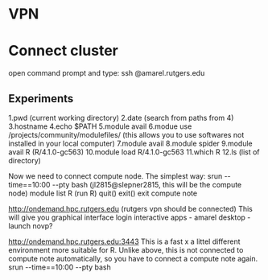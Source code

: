 
# VPN

# Connect cluster
open command prompt and type:
ssh <jl2815>@amarel.rutgers.edu

## Experiments
1.pwd (current working directory)
2.date (search from paths from 4)
3.hostname
4.echo $PATH 
5.module avail
6.modue use /projects/community/modulefiles/      (this allows you to use softwares not installed in your local computer)
7.module avail
8.module spider
9.module avail R        (R/4.1.0-gc563)
10.module load R/4.1.0-gc563
11.which R
12.ls (list of directory)

Now we need to connect compute node. The simplest way:
srun --time==10:00 --pty bash           (jl2815@slepner2815, this will be the compute node)
module list
R  (run R)
quit()
exit()   exit compute note

http://ondemand.hpc.rutgers.edu      (rutgers vpn should be connected) This will give you graphical interface
login 
interactive apps - amarel desktop - launch novp?

http://ondemand.hpc.rutgers.edu:3443
This is a fast x a littel different environment more suitable for R. Unlike above, this is not connected to compute note automatically, so you have to connect a compute note again.
srun --time==10:00 --pty bash







